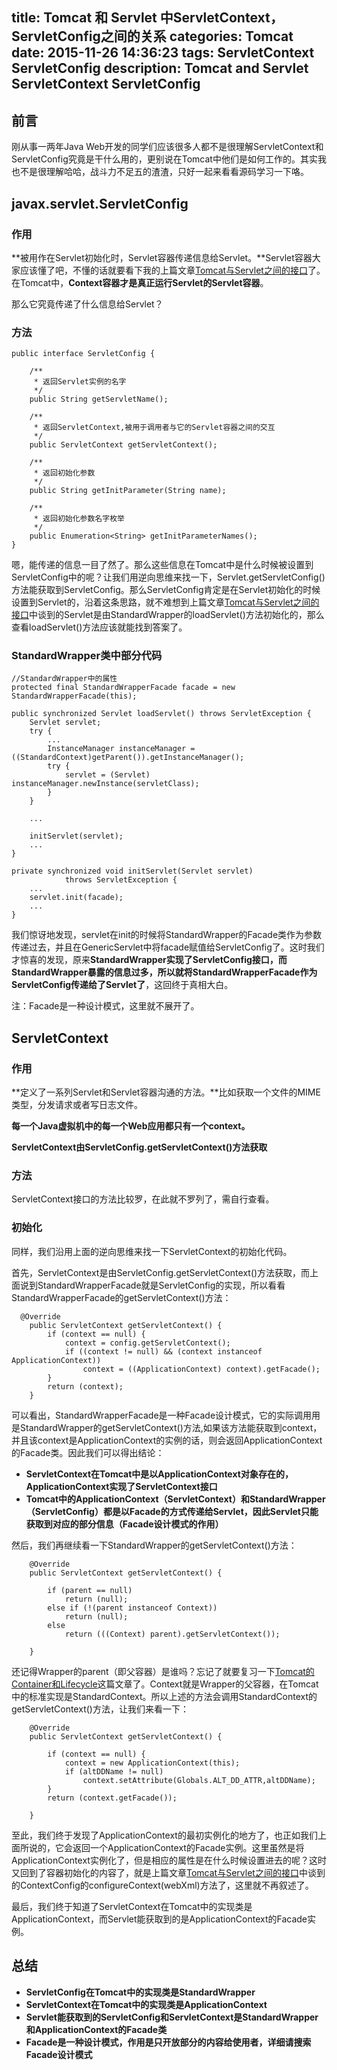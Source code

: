 title: Tomcat 和 Servlet 中ServletContext，ServletConfig之间的关系
categories: Tomcat
date: 2015-11-26 14:36:23
tags: ServletContext ServletConfig
description: Tomcat and Servlet ServletContext ServletConfig
---

## 前言

刚从事一两年Java Web开发的同学们应该很多人都不是很理解ServletContext和ServletConfig究竟是干什么用的，更别说在Tomcat中他们是如何工作的。其实我也不是很理解哈哈，战斗力不足五的渣渣，只好一起来看看源码学习一下咯。

## javax.servlet.ServletConfig

### 作用

**被用作在Servlet初始化时，Servlet容器传递信息给Servlet。**Servlet容器大家应该懂了吧，不懂的话就要看下我的上篇文章[Tomcat与Servlet之间的接口](http://rason.me/2015/11/25/Interface-between-Servlet-and-Tomcat/)了。在Tomcat中，**Context容器才是真正运行Servlet的Servlet容器**。

那么它究竟传递了什么信息给Servlet？

### 方法

```
public interface ServletConfig {

    /** 
     * 返回Servlet实例的名字
     */
    public String getServletName();

    /**
     * 返回ServletContext,被用于调用者与它的Servlet容器之间的交互
     */
    public ServletContext getServletContext();

    /**
   	 * 返回初始化参数
     */
    public String getInitParameter(String name);

    /**
     * 返回初始化参数名字枚举
     */
    public Enumeration<String> getInitParameterNames();
}
```

<!-- more -->

嗯，能传递的信息一目了然了。那么这些信息在Tomcat中是什么时候被设置到ServletConfig中的呢？让我们用逆向思维来找一下，Servlet.getServletConfig()方法能获取到ServletConfig。那么ServletConfig肯定是在Servlet初始化的时候设置到Servlet的，沿着这条思路，就不难想到上篇文章[Tomcat与Servlet之间的接口](http://rason.me/2015/11/25/Interface-between-Servlet-and-Tomcat/)中谈到的Servlet是由StandardWrapper的loadServlet()方法初始化的，那么查看loadServlet()方法应该就能找到答案了。

### StandardWrapper类中部分代码

```
//StandardWrapper中的属性
protected final StandardWrapperFacade facade = new StandardWrapperFacade(this);

public synchronized Servlet loadServlet() throws ServletException {
	Servlet servlet;
    try {
        ...
        InstanceManager instanceManager = ((StandardContext)getParent()).getInstanceManager();
        try {
            servlet = (Servlet) instanceManager.newInstance(servletClass);
        }
    }    

    ...

    initServlet(servlet);
    ...
}

private synchronized void initServlet(Servlet servlet)
            throws ServletException {
    ...
    servlet.init(facade);
    ...
}

```

我们惊讶地发现，servlet在init的时候将StandardWrapper的Facade类作为参数传递过去，并且在GenericServlet中将facade赋值给ServletConfig了。这时我们才惊喜的发现，原来**StandardWrapper实现了ServletConfig接口，而StandardWrapper暴露的信息过多，所以就将StandardWrapperFacade作为ServletConfig传递给了Servlet了**，这回终于真相大白。

注：Facade是一种设计模式，这里就不展开了。

## ServletContext

### 作用

**定义了一系列Servlet和Servlet容器沟通的方法。**比如获取一个文件的MIME类型，分发请求或者写日志文件。

**每一个Java虚拟机中的每一个Web应用都只有一个context。**

**ServletContext由ServletConfig.getServletContext()方法获取**

### 方法

ServletContext接口的方法比较罗，在此就不罗列了，需自行查看。

### 初始化

同样，我们沿用上面的逆向思维来找一下ServletContext的初始化代码。

首先，ServletContext是由ServletConfig.getServletContext()方法获取，而上面说到StandardWrapperFacade就是ServletConfig的实现，所以看看StandardWrapperFacade的getServletContext()方法：

```
  @Override
    public ServletContext getServletContext() {
        if (context == null) {
            context = config.getServletContext();
            if ((context != null) && (context instanceof ApplicationContext))
                context = ((ApplicationContext) context).getFacade();
        }
        return (context);
    }
```

可以看出，StandardWrapperFacade是一种Facade设计模式，它的实际调用用是StandardWrapper的getServletContext()方法,如果该方法能获取到context，并且该context是ApplicationContext的实例的话，则会返回ApplicationContext的Facade类。因此我们可以得出结论：

- **ServletContext在Tomcat中是以ApplicationContext对象存在的，ApplicationContext实现了ServletContext接口**
- **Tomcat中的ApplicationContext（ServletContext）和StandardWrapper（ServletConfig）都是以Facade的方式传递给Servlet，因此Servlet只能获取到对应的部分信息（Facade设计模式的作用）**

然后，我们再继续看一下StandardWrapper的getServletContext()方法：

```
    @Override
    public ServletContext getServletContext() {

        if (parent == null)
            return (null);
        else if (!(parent instanceof Context))
            return (null);
        else
            return (((Context) parent).getServletContext());

    }
```

还记得Wrapper的parent（即父容器）是谁吗？忘记了就要复习一下[Tomcat的Container和Lifecycle](http://rason.me/2015/11/23/Tomcat-s-Container-Lifecycle/)这篇文章了。Context就是Wrapper的父容器，在Tomcat中的标准实现是StandardContext。所以上述的方法会调用StandardContext的getServletContext()方法，让我们来看一下：

```
    @Override
    public ServletContext getServletContext() {

        if (context == null) {
            context = new ApplicationContext(this);
            if (altDDName != null)
                context.setAttribute(Globals.ALT_DD_ATTR,altDDName);
        }
        return (context.getFacade());

    }
```

至此，我们终于发现了ApplicationContext的最初实例化的地方了，也正如我们上面所说的，它会返回一个ApplicationContext的Facade实例。这里虽然是将ApplicationContext实例化了，但是相应的属性是在什么时候设置进去的呢？这时又回到了容器初始化的内容了，就是上篇文章[Tomcat与Servlet之间的接口](http://rason.me/2015/11/25/Interface-between-Servlet-and-Tomcat/)中谈到的ContextConfig的configureContext(webXml)方法了，这里就不再叙述了。

最后，我们终于知道了ServletContext在Tomcat中的实现类是ApplicationContext，而Servlet能获取到的是ApplicationContext的Facade实例。

## 总结

- **ServletConfig在Tomcat中的实现类是StandardWrapper**
- **ServletContext在Tomcat中的实现类是ApplicationContext**
- **Servlet能获取到的ServletConfig和ServletContext是StandardWrapper和ApplicationContext的Facade类**
- **Facade是一种设计模式，作用是只开放部分的内容给使用者，详细请搜索Facade设计模式**
